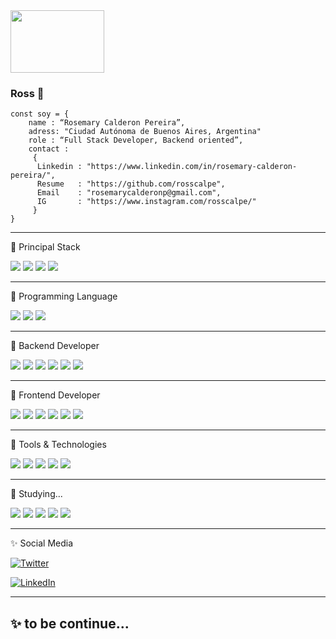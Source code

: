 <img src="https://cdn.dribbble.com/users/933737/screenshots/5847331/me50fps.gif" style="width:150px;height:100px" >

### Ross 🌱                          

    const soy = { 
        name : “Rosemary Calderon Pereira”,
        adress: "Ciudad Autónoma de Buenos Aires, Argentina"
        role : “Full Stack Developer, Backend oriented”,
        contact : 
         { 
          Linkedin : "https://www.linkedin.com/in/rosemary-calderon-pereira/", 
          Resume   : "https://github.com/rosscalpe",
          Email    : "rosemarycalderonp@gmail.com",
          IG       : "https://www.instagram.com/rosscalpe/"
         }
    }    
 ---

🚀 Principal Stack
  <p>
   <img src="https://img.shields.io/badge/Node.js-339933?style=for-the-badge&logo=nodedotjs&logoColor=white">  
   <img src="https://img.shields.io/badge/Express.js-000000?style=for-the-badge&logo=express&logoColor=white"> 
   <img src="https://img.shields.io/badge/MySQL-005C84?style=for-the-badge&logo=mysql&logoColor=white">            
   <img src="https://img.shields.io/badge/React-20232A?style=for-the-badge&logo=react&logoColor=61DAFB">
  </p>  
    
  ---
    
🚀 Programming Language    

   <p>
    <img src="https://img.shields.io/badge/JavaScript-F7DF1E?style=for-the-badge&logo=javascript&logoColor=black">
    <img src="https://img.shields.io/badge/php-%23777BB4.svg?style=for-the-badge&logo=php&logoColor=white">
    <img src="https://img.shields.io/badge/typescript-%23007ACC.svg?style=for-the-badge&logo=typescript&logoColor=white">
    
   </p>
   
   
  ---
    
🚀 Backend Developer
  <p>
   <img src="https://img.shields.io/badge/Node.js-339933?style=for-the-badge&logo=nodedotjs&logoColor=white">  
   <img src="https://img.shields.io/badge/Express.js-000000?style=for-the-badge&logo=express&logoColor=white"> 
   <img src="https://img.shields.io/badge/MySQL-005C84?style=for-the-badge&logo=mysql&logoColor=white">
   <img src="https://img.shields.io/badge/MongoDB-white?style=for-the-badge&logo=mongodb&logoColor=4EA94B">
   <img src="https://img.shields.io/badge/MariaDB-003545?style=for-the-badge&logo=mariadb&logoColor=white">
   <img src="https://img.shields.io/badge/Microsoft%20SQL%20Sever-CC2927?style=for-the-badge&logo=microsoft%20sql%20server&logoColor=white">
  </P>
  
  ---
  
🚀 Frontend Developer
 <p>
   <img src="https://img.shields.io/badge/HTML5-E34F26?style=for-the-badge&logo=html5&logoColor=white">
   <img src="https://img.shields.io/badge/CSS3-1572B6?style=for-the-badge&logo=css3&logoColor=white">
   <img src="https://img.shields.io/badge/React-20232A?style=for-the-badge&logo=react&logoColor=61DAFB">
   <img src="https://img.shields.io/badge/figma-%23F24E1E.svg?style=for-the-badge&logo=figma&logoColor=white">
   <img src="https://img.shields.io/badge/bootstrap-%23563D7C.svg?style=for-the-badge&logo=bootstrap&logoColor=white">
   <img src="https://img.shields.io/badge/chakra-%234ED1C5.svg?style=for-the-badge&logo=chakraui&logoColor=white">
 </p>  
 
 ---

🚀 Tools & Technologies
 <p>
  <img src="https://img.shields.io/badge/NPM-%23000000.svg?style=for-the-badge&logo=npm&logoColor=white">
  <img src="https://img.shields.io/badge/Git-F05032?style=for-the-badge&logo=git&logoColor=white">
  <img src="https://img.shields.io/badge/GitHub-100000?style=for-the-badge&logo=github&logoColor=white">
  <img src="https://img.shields.io/badge/Postman-FF6C37?style=for-the-badge&logo=Postman&logoColor=white">
  <img src="https://img.shields.io/badge/Heroku-430098?style=for-the-badge&logo=heroku&logoColor=white">
 </p>   
    
  ---
  
  🚀 Studying...
  <p>
    <img src="https://img.shields.io/badge/spring-%236DB33F.svg?style=for-the-badge&logo=spring&logoColor=white">
    <img src="https://img.shields.io/badge/AWS-%23FF9900.svg?style=for-the-badge&logo=amazon-aws&logoColor=white">
    <img src="https://img.shields.io/badge/c%23-%23239120.svg?style=for-the-badge&logo=c-sharp&logoColor=white">
    <img src="https://img.shields.io/badge/java-%23ED8B00.svg?style=for-the-badge&logo=java&logoColor=white">
    <img src="https://img.shields.io/badge/python-3670A0?style=for-the-badge&logo=python&logoColor=ffdd54">
  </p>
  
 --- 
  
    
✨ Social Media

<p>
    <a href="https://twitter.com/RossmyCal" target="_blank"><img alt="Twitter" src="https://img.shields.io/badge/twitter-%231DA1F2.svg?&style=for-the-badge&logo=twitter&logoColor=white" /></a>
    
   <a href="https://www.linkedin.com/in/rosemary-calderon-pereira/" target="_blank"><img alt="LinkedIn" src="https://img.shields.io/badge/linkedin-%230077B5.svg?&style=for-the-badge&logo=linkedin&logoColor=white" /></a> 
</p>    

---

## ✨ to be continue...

